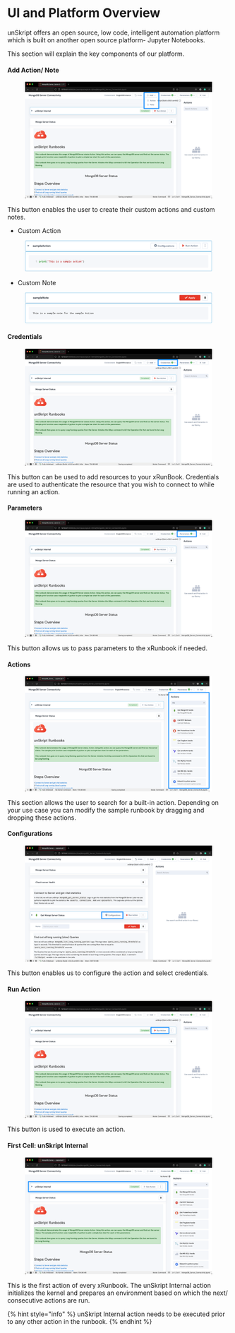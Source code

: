 # UI and Platform Overview

unSkript offers an open source, low code, intelligent automation platform which is built on another open source platform- Jupyter Notebooks.

This section will explain the key components of our platform.

#### Add Action/ Note

<figure><img src="../../.gitbook/assets/456D64B6-BE1A-4E22-93F4-AC3CC3C88B3E (1).png" alt=""><figcaption></figcaption></figure>

This button enables the user to create their custom actions and custom notes.

* Custom Action

<figure><img src="../../.gitbook/assets/A87C94BE-5328-4BC6-9DF1-7580539AD725.png" alt=""><figcaption></figcaption></figure>

* Custom Note

<figure><img src="../../.gitbook/assets/9557A269-A38D-475C-AD4A-0CFD0E0BB77D.png" alt=""><figcaption></figcaption></figure>

#### Credentials

<figure><img src="../../.gitbook/assets/1CFA549C-361B-4EB8-9EC3-96F912033D65 (1) (1) (1) (1) (1) (1) (1) (1) (1) (1) (1) (1) (1) (1) (1) (1) (1).png" alt=""><figcaption></figcaption></figure>

This button can be used to add resources to your xRunBook. Credentials are used to authenticate the resource that you wish to connect to while running an action.

#### Parameters

<figure><img src="../../.gitbook/assets/40E0B776-C97F-4BFE-9CE6-6B8D17CDBF71 (1).png" alt=""><figcaption></figcaption></figure>

This button allows us to pass parameters to the xRunbook if needed.

#### Actions

<figure><img src="../../.gitbook/assets/0D1F330B-8A89-483C-A3CA-60DE50463A45 (1).png" alt=""><figcaption></figcaption></figure>

This section allows the user to search for a built-in action. Depending on your use case you can modify the sample runbook by dragging and dropping these actions.

#### Configurations

<figure><img src="../../.gitbook/assets/E5BC0F46-D206-4A68-A681-F87224BFDE00 (1).png" alt=""><figcaption></figcaption></figure>

This button enables us to configure the action and select credentials.

#### Run Action

<figure><img src="../../.gitbook/assets/8003CF2D-7D01-40DA-BD8B-0AADA5A141CB (1).png" alt=""><figcaption></figcaption></figure>

This button is used to execute an action.

#### First Cell: unSkript Internal

<figure><img src="../../.gitbook/assets/C02C3270-C692-4DEE-A61C-9DF6C88667EA (1) (1) (1) (1) (1) (1) (1) (1) (1) (1) (1) (1) (1) (1) (1) (1) (1) (1) (1) (1).png" alt=""><figcaption></figcaption></figure>

This is the first action of every xRunbook. The unSkript Internal action initializes the kernel and prepares an environment based on which the next/ consecutive actions are run.

{% hint style="info" %}
unSkript Internal action needs to be executed prior to any other action in the runbook.
{% endhint %}
